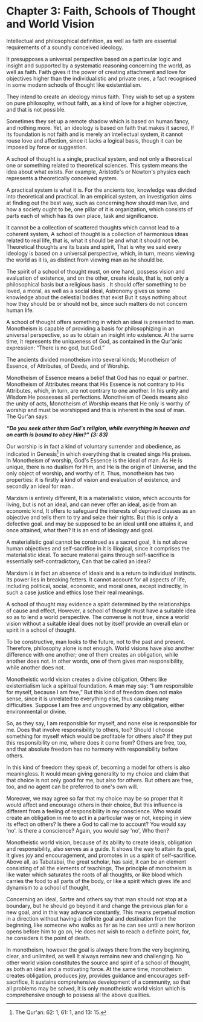 Chapter 3: Faith, Schools of Thought and World Vision
=====================================================

Intellectual and philosophical definition, as well as faith are
essential requirements of a soundly conceived ideology.

It presupposes a universal perspective based on a particular logic and
insight and supported by a systematic reasoning concerning the world, as
well as faith. Faith gives it the power of creating attachment and love
for objectives higher than the individualistic and private ones, a fact
recognised in some modern schools of thought like existentialism.

They intend to create an ideology minus faith. They wish to set up a
system on pure philosophy, without faith, as a kind of love for a higher
objective, and that is not possible.

Sometimes they set up a remote shadow which is based on human fancy, and
nothing more. Yet, an ideology is based on faith that makes it sacred,
If its foundation is not faith and is merely an intellectual system, it
cannot rouse love and affection, since it lacks a logical basis, though
it can be imposed by force or suggestion.

A school of thought is a single, practical system, and not only a
theoretical one or something related to theoretical sciences. This
system means the idea about what exists. For example, Aristotle's or
Newton's physics each represents a theoretically conceived system.

A practical system is what it is. For the ancients too, knowledge was
divided into theoretical and practical. In an empirical system, an
investigation aims at finding out the best way, such as concerning how
should man live, and how a society ought to be, one pillar of it is
organization, which consists of parts each of which has its own place,
task and significance.

It cannot be a collection of scattered thoughts which cannot lead to a
coherent system, A school of thought is a collection of harmonious ideas
related to real life, that is, what it should be and what it should not
be. Theoretical thoughts are its basis and spirit, That is why we said
every ideology is based on a universal perspective, which, in turn,
means viewing the world as it is, as distinct from viewing man as he
should be.

The spirit of a school of thought must, on one hand, possess vision and
evaluation of existence, and on the other, create ideals, that is, not
only a philosophical basis but a religious basis . It should offer
something to be loved, a moral, as well as a social ideal, Astronomy
gives us some knowledge about the celestial bodies that exist But it
says nothing about how they should be or should not be, since such
matters do not concern human life.

A school of thought offers something in which an ideal is presented to
man. Monotheism is capable of providing a basis for philosophizing in an
universal perspective, so as to obtain an insight into existence. At the
same time, it represents the uniqueness of God, as contained in the
Qur'anic expression: “There is no god, but God.”

The ancients divided monotheism into several kinds; Monotheism of
Essence, of Attributes, of Deeds, and of Worship.

Monotheism of Essence means a belief that God has no equal or partner.
Monotheism of Attributes means that His Essence is not contrary to His
Attributes, which, in turn, are not contrary to one another. In his
unity and Wisdom He possesses all perfections. Monotheism of Deeds means
also the unity of acts, Monotheism of Worship means that He only is
worthy of worship and must be worshipped and this is inherent in the
soul of man. The Qur'an says:

***“Do you seek other than God's religion, while everything in heaven
and on earth is bound to obey Him?” (3: 83)***

Our worship is in fact a kind of voluntary surrender and obedience, as
indicated in Genesis[^1] in which everything that is created sings His
praises. In Monotheism of worship, God's Essence is the ideal of man. As
He is unique, there is no dualism for Him, and He is the origin of
Universe, and the only object of worship, and worthy of it. Thus,
monotheism has two properties: it is firstly a kind of vision and
evaluation of existence, and secondly an ideal for man .

Marxism is entirely different, It is a materialistic vision, which
accounts for living, but is not an ideal, and can never offer an ideal,
aside from an economic kind, It offers to safeguard the interests of
deprived classes as an objective and tells them to try and seize their
rights. But this is only a defective goal. and may be supposed to be an
ideal until one attains it, and once attained, what then? It is an end
of ideology and goal.

A materialistic goal cannot be construed as a sacred goal, It is not
above human objectives and self-sacrifice in it is illogical, since it
comprises the materialistic ideal. To secure material gains through
self-sacrifice is essentially self-contradictory, Can that be called an
ideal?

Marxism is in fact an absence of ideals and is a return to individual
instincts. Its power lies in breaking fetters. It cannot account for all
aspects of life, including political, social, economic, and moral ones,
except indirectly, In such a case justice and ethics lose their real
meanings.

A school of thought may evidence a spirit determined by the
relationships of cause and effect, However, a school of thought must
have a suitable idea so as to lend a world perspective. The converse is
not true, since a world vision without a suitable ideal does not by
itself provide an overall elan or spirit in a school of thought.

To be constructive, man looks to the future, not to the past and
present. Therefore, philosophy alone is not enough. World visions have
also another difference with one another; one of them creates an
obligation, while another does not. In other words, one of them gives
man responsibility, while another does not.

Monotheistic world vision creates a divine obligation, Others like
existentialism lack a spiritual foundation. A man may say: “I am
responsible for myself, because I am free,” But this kind of freedom
does not make sense, since it is unrelated to everything else, thus
causing many difficulties. Suppose I am free and ungoverned by any
obligation, either environmental or divine.

So, as they say, I am responsible for myself, and none else is
responsible for me. Does that involve responsibility to others, too?
Should I choose something for myself which would be profitable for
others also? If they put this responsibility on me, where does it come
from? Others are free, too, and that absolute freedom has no harmony
with responsibility before others.

In this kind of freedom they speak of, becoming a model for others is
also meaningless. It would mean giving generality to my choice and claim
that that choice is not only good for me, but also for others. But
others are free, too, and no agent can be preferred to one's own will.

Moreover, we may agree so far that my choice may be so proper that it
would affect and encourage others in their choice, But this influence is
different from a feeling of responsibility in my conscience. Who would
create an obligation in me to act in a particular way or not, keeping in
view its effect on others? Is there a God to call me to account? You
would say 'no'. Is there a conscience? Again, you would say 'no', Who
then?

Monotheistic world vision, because of its ability to create ideals,
obligation and responsibility, also serves as a guide. It shows the way
to attain its goal, It gives joy and encouragement, and promotes in us a
spirit of self-sacrifice. Above all, as Tabatabai, the great scholar,
has said, it can be an element consisting of all the elements of
teachings, The principle of monotheism is like water which saturates the
roots of all thoughts, or like blood which carries the food to all parts
of the body, or like a spirit which gives life and dynamism to a school
of thought,

Concerning an ideal, Sartre and others say that man should not stop at a
boundary, but he should go beyond it and change the previous plan for a
new goal, and in this way advance constantly, This means perpetual
motion in a direction without having a definite goal and destination
from the beginning, like someone who walks as far as he can see until a
new horizon opens before him to go on, He does not wish to reach a
definite point, for, he considers it the point of death.

In monotheism, however the goal is always there from the very beginning,
clear, and unlimited, as well It always remains new and challenging. No
other world vision constitutes the source and spirit of a school of
thought, as both an ideal and a motivating force. At the same time,
monotheism creates obligation, produces joy, provides guidance and
encourages self-sacrifice, It sustains comprehensive development of a
community, so that all problems may be solved, It is only monotheistic
world vision which is comprehensive enough to possess all the above
qualities.

[^1]: The Qur'an: 62: 1, 61: 1, and 13: 15.


